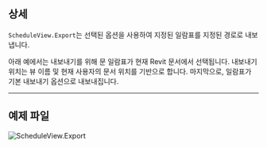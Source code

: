 ## 상세
`ScheduleView.Export`는 선택된 옵션을 사용하여 지정된 일람표를 지정된 경로로 내보냅니다.

아래 예에서는 내보내기를 위해 문 일람표가 현재 Revit 문서에서 선택됩니다. 내보내기 위치는 뷰 이름 및 현재 사용자의 문서 위치를 기반으로 합니다. 마지막으로, 일람표가 기본 내보내기 옵션으로 내보내집니다.
___
## 예제 파일

![ScheduleView.Export](./Revit.Elements.Views.ScheduleView.Export_img.jpg)
